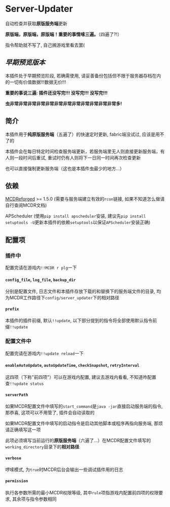 # Server-Updater
自动检查并获取**原版服务端**更新

**原版端，原版端，原版端！重要的事情嗦三遍。**（四遍了?!）

指令帮助就不写了, 自己搁游戏里看去罢(

## *早期预览版本*
本插件处于早期预览阶段, 若确需使用, 请妥善备份包括但不限于服务器存档在内的一切有价值数据!!!数据无价!!!

**重要的事说三遍: 插件还没写完!!! 没写完!!! 没写完!!!**

**虫非常非常非常非常非常非常非常非常非常非常非常非常多!**

## 简介
本插件用于**纯原版服务端**（五遍了）的快速定时更新, fabric端没试过, 应该是用不了的

本插件会在每日特定时间检查服务端更新，若服务端里无人则直接更新服务端，有人则一段时间后重试, 重试时仍有人则将下一日同一时间再次检查更新

也可以直接强制更新服务端（这也是本插件虫最少的地方...）

## 依赖
[MCDReforged](http://github.com/Fallen-Breath/MCDReforged) >= 1.5.0 (需要与服务端建立有效的`rcon`链接, 如果不知道怎么做请自行查阅MCDR文档)

APScheduler 
(使用`pip install apscheduler`安装, 建议先`pip install setuptools -U`更新本插件的依赖`setuptools`以保证`APScheduler`安装正确)

## 配置项
### 插件中
配置完请在游戏内`!!MCDR r plg`一下
#### `config_file`, `log_file`, `backup_dir`
分别是配置文件, 日志文件和本插件存放下载的和替换下的服务端文件的目录, 均为MCDR工作路径下`config/server_updater`下的相对路径

#### `prefix`
本插件的插件前缀, 默认`!!update`, 以下部分提到的指令将全部使用默认指令前缀`!!update`

### 配置文件中
配置完请在游戏内`!!update reload`一下

#### `enableAutoUpdate`, `autoUpdateTime`, `checkSnapshot`, `retryInterval`
这四项（下称"前四项"）可以在游戏内配置, 建议去游戏内看看, 不知道咋配置查`!!update status`

#### `serverPath`
如果MCDR配置文件中填写的`start_command`是`java -jar`直接启动服务端的指令, 那恭喜, 这项可以不用管了, 插件会自动读取的

如果MCDR配置文件中填写的启动指令是启动其他脚本或程序再指向服务端, 那烦请正确填写这一项

此项必须填写当前运行的**原版服务端**（六遍了...）在MCDR配置文件填写的`working_directory`目录下的**相对路径**

#### `verbose`
啰嗦模式, 为`true`时MCDR后台会输出一些调试插件用的日志

#### `permission`
执行各参数所需的最小MCDR权限等级, 其中`rule`项指游戏内配置前四项的权限要求, 其余项与指令参数相同
